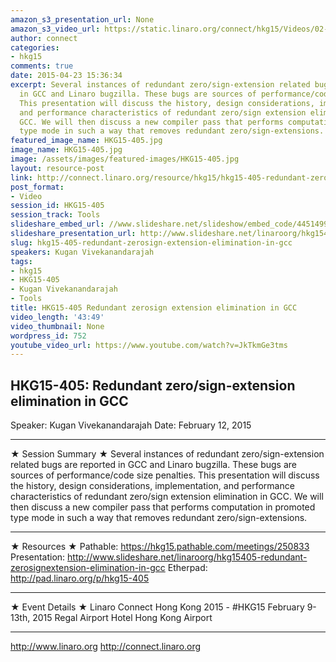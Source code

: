```yaml
---
amazon_s3_presentation_url: None
amazon_s3_video_url: https://static.linaro.org/connect/hkg15/Videos/02-12-Thursday/HKG15-405%20Redundant%20zerosign-extension%20elimination%20in%20GCC.mp4
author: connect
categories:
- hkg15
comments: true
date: 2015-04-23 15:36:34
excerpt: Several instances of redundant zero/sign-extension related bugs are reported
  in GCC and Linaro bugzilla. These bugs are sources of performance/code size penalties.
  This presentation will discuss the history, design considerations, implementation,
  and performance characteristics of redundant zero/sign extension elimination in
  GCC. We will then discuss a new compiler pass that performs computation in promoted
  type mode in such a way that removes redundant zero/sign-extensions.
featured_image_name: HKG15-405.jpg
image_name: HKG15-405.jpg
image: /assets/images/featured-images/HKG15-405.jpg
layout: resource-post
link: http://connect.linaro.org/resource/hkg15/hkg15-405-redundant-zerosign-extension-elimination-in-gcc/
post_format:
- Video
session_id: HKG15-405
session_track: Tools
slideshare_embed_url: //www.slideshare.net/slideshow/embed_code/44514994
slideshare_presentation_url: http://www.slideshare.net/linaroorg/hkg15405-redundant-zerosignextension-elimination-in-gcc
slug: hkg15-405-redundant-zerosign-extension-elimination-in-gcc
speakers: Kugan Vivekanandarajah
tags:
- hkg15
- HKG15-405
- Kugan Vivekanandarajah
- Tools
title: HKG15-405 Redundant zerosign extension elimination in GCC
video_length: '43:49'
video_thumbnail: None
wordpress_id: 752
youtube_video_url: https://www.youtube.com/watch?v=JkTkmGe3tms
---
```


## HKG15-405: Redundant zero/sign-extension elimination in GCC

Speaker: Kugan Vivekanandarajah
Date: February 12, 2015

---

★ Session Summary ★
Several instances of redundant zero/sign-extension related bugs are reported in GCC and Linaro bugzilla. These bugs are sources of performance/code size penalties. This presentation will discuss the history, design considerations, implementation, and performance characteristics of redundant zero/sign extension elimination in GCC. We will then discuss a new compiler pass that performs computation in promoted type mode in such a way that removes redundant zero/sign-extensions.

---

★ Resources ★
Pathable: https://hkg15.pathable.com/meetings/250833
Presentation: http://www.slideshare.net/linaroorg/hkg15405-redundant-zerosignextension-elimination-in-gcc
Etherpad: http://pad.linaro.org/p/hkg15-405

---

★ Event Details ★
Linaro Connect Hong Kong 2015 - #HKG15
February 9-13th, 2015
Regal Airport Hotel Hong Kong Airport

---

http://www.linaro.org
http://connect.linaro.org